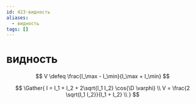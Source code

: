 ```yaml
---
id: 423-видность
aliases:
  - видность
tags: []
---
```


# видность

$$
V \defeq \frac{I_\max - I_\min}{I_\max + I_\min}
$$

$$
\Gather{
I = I_1 + I_2 + 2\sqrt{I_1 I_2} \cos{\D \varphi} \\
V = \frac{2 \sqrt{I_1 I_2}}{I_1 + I_2} \\
}
$$
